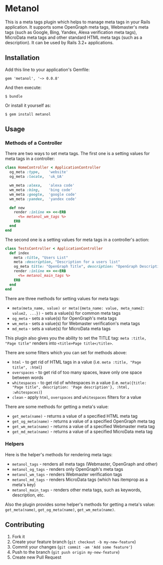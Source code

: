 # Metanol

This is a meta tags plugin which helps to manage meta tags in your Rails application. It supports some OpenGraph meta tags, Webmaster's meta tags (such as Google, Bing, Yandex, Alexa verification meta tags), MicroData meta tags and other standard HTML meta tags (such as a description). It can be used by Rails 3.2+ applications.

## Installation

Add this line to your application's Gemfile:

    gem 'metanol', '~> 0.0.8'

And then execute:

    $ bundle

Or install it yourself as:

    $ gem install metanol

## Usage

### Methods of a Controller

There are two ways to set meta tags. The first one is a setting values for meta tags in a controller:
    
```ruby
class HomeController < ApplicationController
  og_meta :type,    'website'
  og_meta :locale,  'uk_UA'

  wm_meta :alexa,   'alexa code'
  wm_meta :bing,    'bing code'
  wm_meta :google,  'google code'
  wm_meta :yandex,  'yandex code'

  def new
    render :inline => <<-ERB
      <%= metanol_wm_tags %>
    ERB
  end
end
```

The second one is a setting values for meta tags in a controller's action:  

```ruby
class TestsController < ApplicationController
  def index
    meta :title, "Users List"
    meta :description, "Description for a users list"
    og_meta title: "OpenGraph Title", description: "OpenGraph Description"
    render :inline => <<-ERB
      <%= metanol_main_tags %>
    ERB
  end
end
```

There are three methods for setting values for meta tags:
* `meta(meta_name, value) or meta({meta_name: value, meta_name2: value2, ...})` - sets a value(s) for common meta tags
* `og_meta` - sets a value(s) for OpenGraph's meta tags
* `wm_meta` - sets a value(s) for Webmaster verification's meta tags
* `md_meta` - sets a value(s) for MicroData meta tags

This plugin also gives you the ability to set the TITLE tag: `meta :title, "Page title"` renders into `<title>Page title</title>`.

There are some filters which you can set for methods above:
* `html` - to get rid of HTML tags in a value (i.e. `meta :title, "Page title", :html`)
* `overspaces` - to get rid of too many spaces, leave only one space between words
* `whitespaces` - to get rid of whitespaces in a value (i.e. `meta({title: "Page title", description: 'Page description'}, :html, :whitespaces)`)
* `clean` - apply `html`, `overspaces` and `whitespaces` filters for a value

There are some methods for getting a meta's value:
* `get_meta(name)` - returns a value of a specified HTML meta tag
* `get_og_meta(name)` - returns a value of a specified OpenGraph meta tag
* `get_wm_meta(name)` - returns a value of a specified Webmaster meta tag
* `get_md_meta(name)` - returns a value of a specified MicroData meta tag

### Helpers

Here is the helper's methods for rendering meta tags:
* `metanol_tags` - renders all meta tags (Webmaster, OpenGraph and other)
* `metanol_og_tags` - renders only OpenGraph's meta tags
* `metanol_wm_tags` - renders Webmaster verification tags
* `metanol_md_tags` - renders MicroData tags (which has itemprop as a meta's key)
* `metanol_main_tags` - renders other meta tags, such as keywords, description, etc.

Also the plugin provides some helper's methods for getting a meta's value: `get_meta(name)`, `get_og_meta(name)`, `get_wm_meta(name)`.

## Contributing

1. Fork it
2. Create your feature branch (`git checkout -b my-new-feature`)
3. Commit your changes (`git commit -am 'Add some feature'`)
4. Push to the branch (`git push origin my-new-feature`)
5. Create new Pull Request
